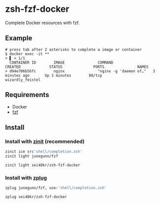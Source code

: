 # zsh-fzf-docker

Complete Docker resources with fzf.

## Example

```
# press tab after 2 asterisks to complete a image or container
$ docker exec -it **
> ▌ < 1/1
  CONTAINER ID        IMAGE               COMMAND                  CREATED             STATUS              PORTS               NAMES
> d94e706b56fc        nginx               "nginx -g 'daemon of…"   3 minutes ago       Up 3 minutes        80/tcp              wizardly_feistel
```

## Requirements

- Docker
- [fzf](https://github.com/junegunn/fzf)

## Install

### Install with [zinit](https://github.com/zdharma/zinit) (recommended)

```sh
zinit ice src'shell/completion.zsh'
zinit light junegunn/fzf

zinit light sei40kr/zsh-fzf-docker
```

### Install with [zplug](https://github.com/zplug/zplug)

```sh
zplug junegunn/fzf, use:'shell/completion.zsh'

zplug sei40kr/zsh-fzf-docker
```
